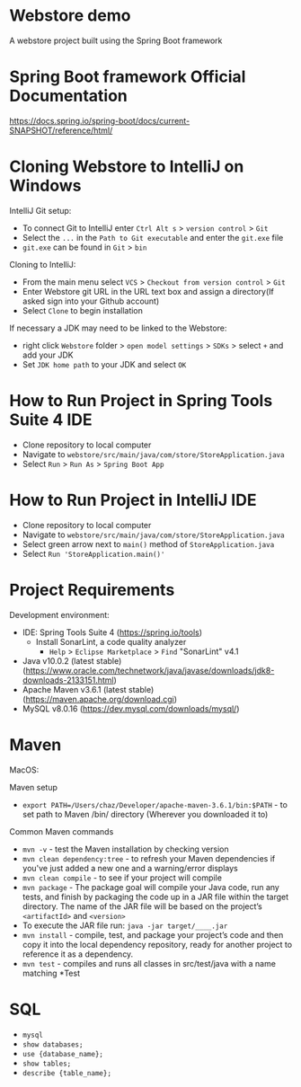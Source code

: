 # Webstore demo
A webstore project built using the Spring Boot framework

# Spring Boot framework Official Documentation
https://docs.spring.io/spring-boot/docs/current-SNAPSHOT/reference/html/

# Cloning Webstore to IntelliJ on Windows

IntelliJ Git setup:
- To connect Git to IntelliJ enter `Ctrl Alt s` > `version control` > `Git`
- Select the `...` in the `Path to Git executable` and enter the `git.exe` file
- `git.exe` can be found in `Git` > `bin` 

Cloning to IntelliJ:
- From the main menu select `VCS` > `Checkout from version control` > `Git`
- Enter Webstore git URL in the URL text box and assign a directory(If asked sign into your Github account)
- Select `Clone` to begin installation

If necessary a JDK may need to be linked to the Webstore:
- right click `Webstore` folder > `open model settings` > `SDKs` > select `+` and add your JDK 
- Set `JDK home path` to your JDK and select `OK`

# How to Run Project in Spring Tools Suite 4 IDE
- Clone repository to local computer
- Navigate to `webstore/src/main/java/com/store/StoreApplication.java`
- Select `Run` > `Run As` > `Spring Boot App`

# How to Run Project in IntelliJ IDE
- Clone repository to local computer
- Navigate to `webstore/src/main/java/com/store/StoreApplication.java`
- Select green arrow next to `main()` method of `StoreApplication.java`
- Select `Run 'StoreApplication.main()'`

# Project Requirements
Development environment:
- IDE: Spring Tools Suite 4 (https://spring.io/tools)
  - Install SonarLint, a code quality analyzer
    - `Help` > `Eclipse Marketplace` > `Find` "SonarLint" v4.1
- Java v10.0.2 (latest stable)(https://www.oracle.com/technetwork/java/javase/downloads/jdk8-downloads-2133151.html)
- Apache Maven v3.6.1 (latest stable)(https://maven.apache.org/download.cgi)
- MySQL v8.0.16 (https://dev.mysql.com/downloads/mysql/)

# Maven

MacOS:

Maven setup
- `export PATH=/Users/chaz/Developer/apache-maven-3.6.1/bin:$PATH` - to set path to Maven /bin/ directory (Wherever you downloaded it to)


Common Maven commands
- `mvn -v` - test the Maven installation by checking version
- `mvn clean dependency:tree` - to refresh your Maven dependencies if you've just added a new one and a warning/error displays
- `mvn clean compile` - to see if your project will compile
- `mvn package` - The package goal will compile your Java code, run any tests, and finish by packaging the code up in a JAR file within the target directory. The name of the JAR file will be based on the project’s `<artifactId>` and `<version>`
- To execute the JAR file run: `java -jar target/____.jar`
- `mvn install` - compile, test, and package your project’s code and then copy it into the local dependency repository, ready for another project to reference it as a dependency. 
- `mvn test` - compiles and runs all classes in src/test/java with a name matching *Test 
  
# SQL
- `mysql`
- `show databases;`
- `use {database_name};`
- `show tables;`
- `describe {table_name};`

